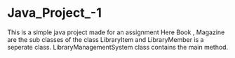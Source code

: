 # Java_Project_-1
This is a simple java project made for an assignment Here Book , Magazine are the sub classes of the class LibraryItem and LibraryMember is a seperate class. LibraryManagementSystem class contains the main method.
